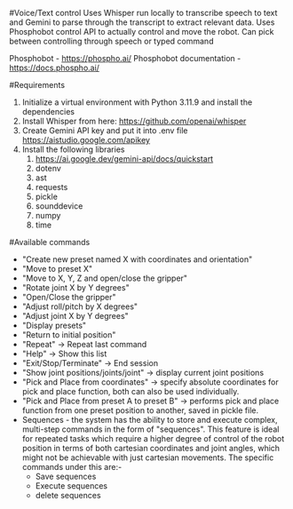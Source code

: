 #Voice/Text control
Uses Whisper run locally to transcribe speech to text and Gemini to parse through the transcript to extract relevant data. Uses Phosphobot control API to actually control and move the robot. Can pick between controlling through speech or typed command

Phosphobot - https://phospho.ai/
Phosphobot documentation - https://docs.phospho.ai/

#Requirements
1) Initialize a virtual environment with Python 3.11.9 and install the dependencies
2) Install Whisper from here: https://github.com/openai/whisper
3) Create Gemini API key and put it into .env file
   https://aistudio.google.com/apikey
4) Install the following libraries
   1) https://ai.google.dev/gemini-api/docs/quickstart
   2) dotenv
   3) ast
   4) requests
   5) pickle
   6) sounddevice
   7) numpy
   8) time
  
#Available commands
- "Create new preset named X with coordinates and orientation"
- "Move to preset X"
- "Move to X, Y, Z and open/close the gripper"
- "Rotate joint X by Y degrees"
- "Open/Close the gripper"
- "Adjust roll/pitch by X degrees"
- "Adjust joint X by Y degrees"
- "Display presets"
- "Return to initial position"
- "Repeat" → Repeat last command
- "Help" → Show this list
- "Exit/Stop/Terminate" → End session
- "Show joint positions/joints/joint" -> display current joint positions
- "Pick and Place from coordinates" -> specify absolute coordinates for pick and place function, both can also be used individually.
- "Pick and Place from preset A to preset B" -> performs pick and place function from one preset position to another, saved in pickle file.
- Sequences - the system has the ability to store and execute complex, multi-step commands in the form of "sequences".
  This feature is ideal for repeated tasks which require a higher degree of control of the robot position in terms of both cartesian coordinates and joint angles,
  which might not be achievable with just cartesian movements. The specific commands under this are:-
  - Save sequences
  - Execute sequences
  - delete sequences
